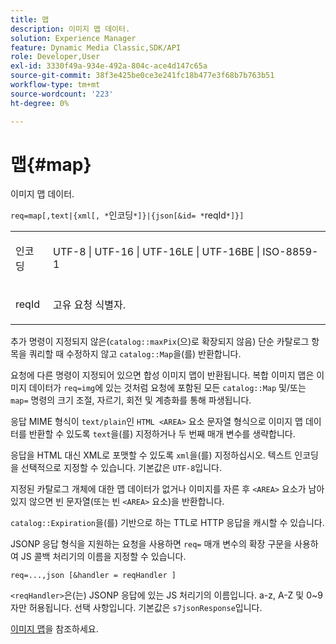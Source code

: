 ```yaml
---
title: 맵
description: 이미지 맵 데이터.
solution: Experience Manager
feature: Dynamic Media Classic,SDK/API
role: Developer,User
exl-id: 3330f49a-934e-492a-804c-ace4d147c65a
source-git-commit: 38f3e425be0ce3e241fc18b477e3f68b7b763b51
workflow-type: tm+mt
source-wordcount: '223'
ht-degree: 0%

---
```


# 맵{#map}

이미지 맵 데이터.

`req=map[,text|{xml[, *`인코딩`*]}|{json[&id= *`reqId`*]}]`

<table id="simpletable_10F2152FDF33411491FBBAFD173CA5ED"> 
 <tr class="strow"> 
  <td class="stentry"> <p><span class="codeph"><span class="varname"> 인코딩</span></span> </p> </td> 
  <td class="stentry"> <p><span class="codeph"> UTF-8 | UTF-16 | UTF-16LE | UTF-16BE | ISO-8859-1</span> </p></td> 
 </tr> 
 <tr class="strow"> 
  <td class="stentry"> <p><span class="codeph"><span class="varname"> reqId</span></span> </p></td> 
  <td class="stentry"> <p>고유 요청 식별자. </p></td> 
 </tr> 
</table>

추가 명령이 지정되지 않은(`catalog::maxPix`(으)로 확장되지 않음) 단순 카탈로그 항목을 쿼리할 때 수정하지 않고 `catalog::Map`을(를) 반환합니다.

요청에 다른 명령이 지정되어 있으면 합성 이미지 맵이 반환됩니다. 복합 이미지 맵은 이미지 데이터가 `req=img`에 있는 것처럼 요청에 포함된 모든 `catalog::Map` 및/또는 `map=` 명령의 크기 조절, 자르기, 회전 및 계층화를 통해 파생됩니다.

응답 MIME 형식이 `text/plain`인 `HTML <AREA>` 요소 문자열 형식으로 이미지 맵 데이터를 반환할 수 있도록 `text`을(를) 지정하거나 두 번째 매개 변수를 생략합니다.

응답을 HTML 대신 XML로 포맷할 수 있도록 `xml`을(를) 지정하십시오. 텍스트 인코딩을 선택적으로 지정할 수 있습니다. 기본값은 `UTF-8`입니다.

지정된 카탈로그 개체에 대한 맵 데이터가 없거나 이미지를 자른 후 `<AREA>` 요소가 남아 있지 않으면 빈 문자열(또는 빈 `<AREA>` 요소)을 반환합니다.

`catalog::Expiration`을(를) 기반으로 하는 TTL로 HTTP 응답을 캐시할 수 있습니다.

JSONP 응답 형식을 지원하는 요청을 사용하면 `req=` 매개 변수의 확장 구문을 사용하여 JS 콜백 처리기의 이름을 지정할 수 있습니다.

`req=...,json [&handler = reqHandler ]`

`<reqHandler>`은(는) JSONP 응답에 있는 JS 처리기의 이름입니다. a-z, A-Z 및 0~9자만 허용됩니다. 선택 사항입니다. 기본값은 `s7jsonResponse`입니다.

[이미지 맵](../../../../../../is-api/http-ref/image-serving-api-ref/c-http-protocol-reference/c-syntax-and-features/r-image-maps.md#reference-ff7d1bac2a064104b0c508a81316fdab)을 참조하세요.
